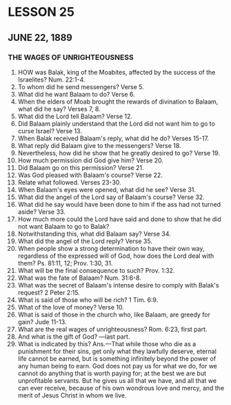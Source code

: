 # LESSON 25
## JUNE 22, 1889

### THE WAGES OF UNRIGHTEOUSNESS

1. HOW was Balak, king of the Moabites, affected by the success of the Israelites? Num. 22:1-4.
2. To whom did he send messengers? Verse 5.
3. What did he want Balaam to do? Verse 6.
4. When the elders of Moab brought the rewards of divination to Balaam, what did he say? Verses 7, 8.
5. What did the Lord tell Balaam? Verse 12.
6. Did Balaam plainly understand that the Lord did not want him to go to curse Israel? Verse 13.
7. When Balak received Balaam's reply, what did he do? Verses 15-17.
8. What reply did Balaam give to the messengers? Verse 18.
9. Nevertheless, how did he show that he greatly desired to go? Verse 19.
10. How much permission did God give him? Verse 20.
11. Did Balaam go on this permission? Verse 21.
12. Was God pleased with Balaam's course? Verse 22.
13. Relate what followed. Verses 23-30.
14. When Balaam's eyes were opened, what did he see? Verse 31.
15. What did the angel of the Lord say of Balaam's course? Verse 32.
16. What did he say would have been done to him if the ass had not turned aside? Verse 33.
17. How much more could the Lord have said and done to show that he did not want Balaam to go to Balak?
18. Notwithstanding this, what did Balaam say? Verse 34.
19. What did the angel of the Lord reply? Verse 35.
20. When people show a strong determination to have their own way, regardless of the expressed will of God, how does the Lord deal with them? Ps. 81:11, 12; Prov. 1:30, 31.
21. What will be the final consequence to such? Prov. 1:32.
22. What was the fate of Balaam? Num. 31:6-8.
23. What was the secret of Balaam's intense desire to comply with Balak's request? 2 Peter 2:15.
24. What is said of those who will be rich? 1 Tim. 6:9.
25. What of the love of money? Verse 10.
26. What is said of those in the church who, like Balaam, are greedy for gain? Jude 11-13.
27. What are the real wages of unrighteousness? Rom. 6:23, first part.
28. And what is the gift of God? —last part.
29. What is indicated by this? Ans.—That while those who die as a punishment for their sins, get only what they lawfully deserve, eternal life cannot be earned, but is something infinitely beyond the power of any human being to earn. God does not pay us for what we do, for we cannot do anything that is worth paying for; at the best we are but unprofitable servants. But he gives us all that we have, and all that we can ever receive, because of his own wondrous love and mercy, and the merit of Jesus Christ in whom we live.